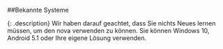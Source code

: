 ##Bekannte Systeme

{: .description}
Wir haben darauf geachtet, dass Sie nichts Neues lernen müssen, um den nova verwenden zu können. Sie können Windows 10, Android 5.1 oder Ihre eigene Lösung verwenden.
